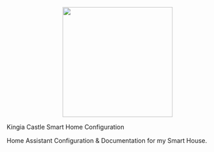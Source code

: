 <p align="center">
  <img src="https://github.com/JamesMcCarthy79/Home-Assistant-Config/blob/master/HA%20Pics/Kingia%20Castle.png" width="250"/>
</p>

<Alt-H1 align="center">Kingia Castle Smart Home Configuration</Alt-H1>


Home Assistant Configuration &amp; Documentation for my Smart House.
